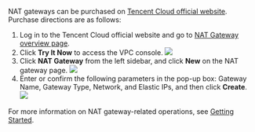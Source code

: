 NAT gateways can be purchased on [Tencent Cloud official website](https://cloud.tencent.com/).
Purchase directions are as follows:

1. Log in to the Tencent Cloud official website and go to [NAT Gateway overview page](https://cloud.tencent.com/product/nat).
2. Click **Try It Now** to access the VPC console.
 ![](https://main.qcloudimg.com/raw/922847ad5a7224562283d37289fb87dd.png)
3. Click **NAT Gateway** from the left sidebar, and click **New** on the NAT gateway page.
 ![](https://main.qcloudimg.com/raw/c044612141982974b43c71e367f373db.png)
4. Enter or confirm the following parameters in the pop-up box: Gateway Name, Gateway Type, Network, and Elastic IPs, and then click **Create**.
 ![](https://main.qcloudimg.com/raw/b08af08229d92a988d5648caff64a479.png)

For more information on NAT gateway-related operations, see [Getting Started](/document/product/552/18186).

